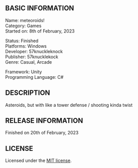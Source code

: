 ## BASIC INFORMATION

Name: meteoroids!  
Category: Games  
Started on: 8th of February, 2023  

Status: Finished  
Platforms: Windows  
Developer: 57knuckleknock  
Publisher: 57knucklekock  
Genre: Casual, Arcade

Framework: Unity  
Programming Language: C#

## DESCRIPTION
Asteroids, but with like a tower defense / shooting kinda twist

## RELEASE INFORMATION
Finished on 20th of February, 2023

## LICENSE
Licensed under the [MIT license](https://github.com/viethung204/ASTEROID/blob/main/LICENSE.md).
